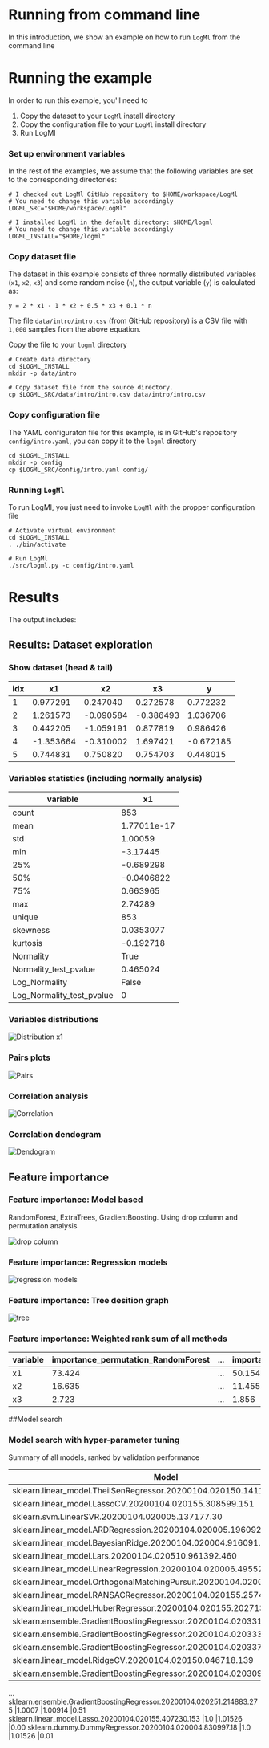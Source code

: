 
# Running from command line

In this introduction, we show an example on how to run `LogMl` from the command line

# Running the example

In order to run this example, you'll need to

1. Copy the dataset to your `LogMl` install directory
1. Copy the configuration file to your `LogMl` install directory
1. Run LogMl

### Set up environment variables

In the rest of the examples, we assume that the following variables are set to the corresponding directories:

```
# I checked out LogMl GitHub repository to $HOME/workspace/LogMl
# You need to change this variable accordingly
LOGML_SRC="$HOME/workspace/LogMl"

# I installed LogMl in the default directory: $HOME/logml
# You need to change this variable accordingly
LOGML_INSTALL="$HOME/logml"
```

### Copy dataset file

The dataset in this example consists of three normally distributed variables (`x1`, `x2`, `x3`) and some random noise (`n`), the output variable (`y`) is calculated as:
```
y = 2 * x1 - 1 * x2 + 0.5 * x3 + 0.1 * n
```
The file `data/intro/intro.csv` (from GitHub repository) is a CSV file with `1,000` samples from the above equation.

Copy the file to your `logml` directory
```
# Create data directory
cd $LOGML_INSTALL
mkdir -p data/intro

# Copy dataset file from the source directory.
cp $LOGML_SRC/data/intro/intro.csv data/intro/intro.csv
```

### Copy configuration file

The YAML configuraton file for this example, is in GitHub's repository `config/intro.yaml`, you can copy it to the `logml` directory

```
cd $LOGML_INSTALL
mkdir -p config
cp $LOGML_SRC/config/intro.yaml config/
```

### Running `LogMl`

To run LogMl, you just need to invoke `LogMl` with the propper configuration file

```
# Activate virtual environment
cd $LOGML_INSTALL
. ./bin/activate

# Run LogMl
./src/logml.py -c config/intro.yaml
```

# Results

The output includes:

## Results: Dataset exploration

### Show dataset (head & tail)

idx  | x1        | x2        | x3        |  y
-----|-----------|-----------|-----------|------------
1    |  0.977291 |  0.247040 |  0.272578 |  0.772232
2    |  1.261573 | -0.090584 | -0.386493 |  1.036706
3    |  0.442205 | -1.059191 |  0.877819 |  0.986426
4    | -1.353664 | -0.310002 |  1.697421 | -0.672185
5    |  0.744831 |  0.750820 |  0.754703 |  0.448015

### Variables statistics (including normally analysis)

variable                  |           x1
--------------------------|--------------
count                     |          853
mean                      |  1.77011e-17
std                       |      1.00059
min                       |     -3.17445
25%                       |    -0.689298
50%                       |   -0.0406822
75%                       |     0.663965
max                       |      2.74289
unique                    |          853
skewness                  |    0.0353077
kurtosis                  |    -0.192718
Normality                 |         True
Normality_test_pvalue     |     0.465024
Log_Normality             |        False
Log_Normality_test_pvalue |            0

### Variables distributions

![Distribution x1](intro/logml_plots/dataset_explore.transformed.Distribution_x1.png)

### Pairs plots

![Pairs](intro/logml_plots/dataset_explore.transformed.Pairs.png)

### Correlation analysis

![Correlation](intro/logml_plots/dataset_explore.transformed.Correlation__numeric_features_.png)

### Correlation dendogram

![Dendogram](intro/logml_plots/dataset_explore.transformed.Dendogram_rank_correlation.png)

## Feature importance

### Feature importance: Model based

RandomForest, ExtraTrees, GradientBoosting. Using drop column and permutation analysis

![drop column](intro/logml_plots/dataset_feature_importance_dropcolumn.Feature_importance_drop_column__all_RandomForest.png)

### Feature importance: Regression models

![regression models](intro/logml_plots/dataset_feature_importance.Mean_square_error_per_fold__coordinate_descent.png)

### Feature importance: Tree desition graph

![tree](intro/intro.tree_graph_all.png)

### Feature importance: Weighted rank sum of all methods

variable | importance_permutation_RandomForest | ... | importance_dropcol_RandomForest | ... | ranks_sum          | rank_of_ranksum
---------|-------------------------------------|-----|---------------------------------|-----|--------------------|-----------------
x1       | 73.424                              | ... | 50.154                          | ... | 134.99             | 1.0
x2       | 16.635                              | ... | 11.455                          | ... | 269.99             | 2.0
x3       |  2.723                              | ... |  1.856                          | ... | 404.98             | 3.0

##Model search

### Model search with hyper-parameter tuning

Summary of all models, ranked by validation performance

Model                                                                    |train                   |validation             |time
-------------------------------------------------------------------------|------------------------|-----------------------|---------------------
sklearn.linear_model.TheilSenRegressor.20200104.020150.141139.143        |0.0017                  |0.00144                |0.89
sklearn.linear_model.LassoCV.20200104.020155.308599.151                  |0.0017                  |0.00145                |0.05
sklearn.svm.LinearSVR.20200104.020005.137177.30                          |0.0017                  |0.00145                |0.02
sklearn.linear_model.ARDRegression.20200104.020005.196092.32             |0.0017                  |0.00146                |3.88
sklearn.linear_model.BayesianRidge.20200104.020004.916091.22             |0.0017                  |0.00146                |0.01
sklearn.linear_model.Lars.20200104.020510.961392.460                     |0.0017                  |0.00146                |0.00
sklearn.linear_model.LinearRegression.20200104.020006.495526.34          |0.0017                  |0.00146                |0.01
sklearn.linear_model.OrthogonalMatchingPursuit.20200104.020004.965360.24 |0.0017                  |0.00146                |0.01
sklearn.linear_model.RANSACRegressor.20200104.020155.257481.149          |0.0017                  |0.00146                |0.01
sklearn.linear_model.HuberRegressor.20200104.020155.202713.147           |0.0017                  |0.00147                |0.01
sklearn.ensemble.GradientBoostingRegressor.20200104.020331.408829.326    |0.0035                  |0.00698                |0.54
sklearn.ensemble.GradientBoostingRegressor.20200104.020333.410398.328    |0.0048                  |0.00781                |0.72
sklearn.ensemble.GradientBoostingRegressor.20200104.020337.272208.333    |0.0036                  |0.00841                |0.45
sklearn.linear_model.RidgeCV.20200104.020150.046718.139                  |0.0098                  |0.00926                |0.01
sklearn.ensemble.GradientBoostingRegressor.20200104.020309.050059.304    |0.0029                  |0.01083                |0.98
...
sklearn.ensemble.GradientBoostingRegressor.20200104.020251.214883.275    |1.0007                  |1.00914                |0.51
sklearn.linear_model.Lasso.20200104.020155.407230.153                    |1.0                     |1.01526                |0.00
sklearn.dummy.DummyRegressor.20200104.020004.830997.18                   |1.0                     |1.01526                |0.01
